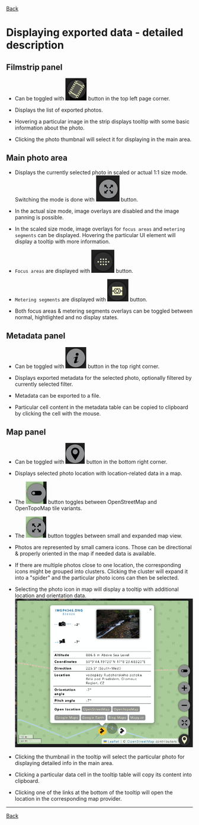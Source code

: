 [Back](../README.md)

# Displaying exported data - detailed description

## Filmstrip panel

- Can be toggled with ![Toggle filmstrip button](exported-toggle-filmstrip.png) button in the top left page corner.

- Displays the list of exported photos.

- Hovering a particular image in the strip displays tooltip with some basic information about the photo.

- Clicking the photo thumbnail will select it for displaying in the main area.

## Main photo area

- Displays the currently selected photo in scaled or actual 1:1 size mode. Switching the mode is done with ![Toggle actual size button](exported-toggle-actual-pthoto-size.png) button.

- In the actual size mode, image overlays are disabled and the image panning is possible.

- In the scaled size mode, image overlays for `focus areas` and `metering segments` can be displayed. Hovering the particular UI element will display a tooltip with more information.

- `Focus areas` are displayed with ![Toggle focus areas](exported-toggle-focus-areas.png) button.

- `Metering segments` are displayed with ![Toggle metering segments](exported-toggle-metering-segments.png) button.

- Both focus areas & metering segments overlays can be toggled between normal, hightlighted and no display states.

## Metadata panel

- Can be toggled with ![Toggle metadata button](exported-toggle-metadata.png) button in the top right corner.

- Displays exported metadata for the selected photo, optionally filtered by currently selected filter.

- Metadata can be exported to a file.

- Particular cell content in the metadata table can be copied to clipboard by clicking the cell with the mouse.

## Map panel

- Can be toggled with ![Toggle map button](exported-toggle-map.png) button in the bottom right corner.

- Displays selected photo location with location-related data in a map.

- The ![Toggle map variant button](exported-toggle-map-variant.png) button toggles between OpenStreetMap and OpenTopoMap tile variants.

- The ![Toggle map size button](exported-toggle-map-size.png) button toggles between small and expanded map view.

- Photos are represented by small camera icons. Those can be directional & properly oriented in the map if needed data is available. 

- If there are multiple photos close to one location, the corresponding icons might be grouped into clusters. Clicking the cluster will expand it into a "spider" and the particular photo icons can then be selected.

- Selecting the photo icon in map will display a tooltip with additional location and orientation data.
    ![Toggle map tooltip](exported-map-tooltip.png)

- Clicking the thumbnail in the tooltip will select the particular photo for displaying detailed info in the main area.

- Clicking a particular data cell in the tooltip table will copy its content into clipboard.

- Clicking one of the links at the bottom of the tooltip will open the location in the corresponding map provider.


---
[Back](../README.md)
